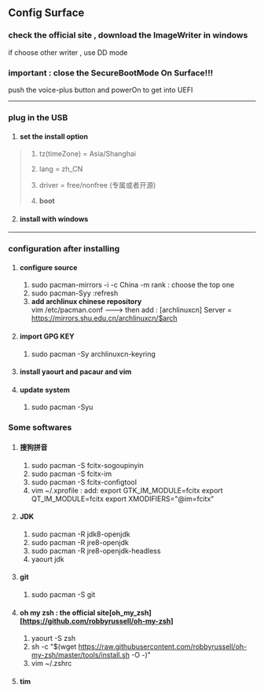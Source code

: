 ## Config Surface

### check the official site , download the ImageWriter in windows

if choose other writer , use DD mode

### important : close the SecureBootMode On Surface!!!

push the voice-plus button and powerOn to get into UEFI

----

### plug in the USB

 1.	#### set the install option

> 1. tz(timeZone) = Asia/Shanghai
>
> 2. lang = zh_CN 
> 3. driver = free/nonfree (专属或者开源) 
> 4. **boot** 

2.	####  install with windows

----------------------

### configuration after installing

1. #### configure source

   1.  sudo pacman-mirrors -i -c China -m rank   : choose the top one
   2. sudo pacman-Syy    :refresh
   3. **add archlinux chinese repository**  
   	vim /etc/pacman.conf ---> then add :
	[archlinuxcn]
	Server = https://mirrors.shu.edu.cn/archlinuxcn/$arch

2. #### import GPG KEY 

   1. sudo pacman -Sy archlinuxcn-keyring

3. #### install yaourt and pacaur and vim

4. #### update system
   1. sudo pacman -Syu

### Some softwares

1. #### 搜狗拼音

   1. sudo pacman -S fcitx-sogoupinyin
   2. sudo pacman -S fcitx-im
   3. sudo pacman -S fcitx-configtool
   4. vim ~/.xprofile : add:
   	export GTK_IM_MODULE=fcitx
   	export QT_IM_MODULE=fcitx
   	export XMODIFIERS="@im=fcitx"


2. #### JDK

   1. sudo pacman -R jdk8-openjdk
   2. sudo pacman -R jre8-openjdk
   3. sudo pacman -R jre8-openjdk-headless
   4. yaourt jdk

3. #### git
   1. sudo pacman -S git

4. #### oh my zsh : the official site[oh_my_zsh][https://github.com/robbyrussell/oh-my-zsh]
   1. yaourt -S zsh
   2. sh -c "$(wget https://raw.githubusercontent.com/robbyrussell/oh-my-zsh/master/tools/install.sh -O -)"
   3. vim ~/.zshrc
5. #### tim
